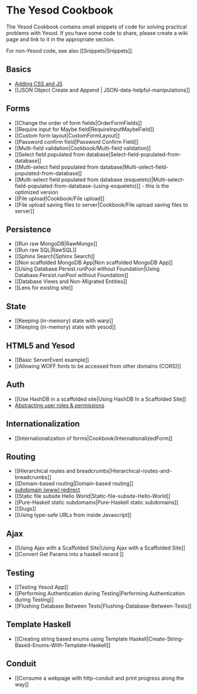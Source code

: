 # The Yesod Cookbook

The Yesod Cookbook contains small snippets of code for solving practical problems with Yesod. If you have some code to share, please create a wiki page and link to it in the appropriate section.

For non-Yesod code, see also [[Snippets|Snippets]].

## Basics
* [Adding CSS and JS](http://www.yesodweb.com/blog/2013/01/adding-css-js)
* [[JSON Object Create and Append | JSON-data-helpful-manipulations]]

## Forms

* [[Change the order of form fields|OrderFormFields]]
* [[Require input for Maybe field|RequireInputMaybeField]]
* [[Custom form layout|CustomFormLayout]]
* [[Password confirm field|Password Confirm Field]]
* [[Multi-field validation|Cookbook/Multi-field validation]]
* [[Select field populated from database|Select-field-populated-from-database]]
* [[Multi-select field populated from database|Multi-select-field-populated-from-database]]
* [[Multi-select field populated from database (esqueleto)|Multi-select-field-populated-from-database-(using-esqueleto)]] - this is the optimized version
* [[File upload|Cookbook/File upload]]
* [[File upload saving files to server|Cookbook/File upload saving files to server]]

## Persistence

* [[Run raw MongoDB|RawMongo]]
* [[Run raw SQL|RawSQL]]
* [[Sphinx Search|Sphinx Search]]
* [[Non scaffolded MongoDB App|Non scaffolded MongoDB App]]
* [[Using Database.Persist.runPool without Foundation|Using Database.Persist.runPool without Foundation]]
* [[Database Views and Non-Migrated Entities]]
* [[Lens for existing site]]

## State

* [[Keeping (in-memory) state with warp]]
* [[Keeping (in-memory) state with yesod]]

## HTML5 and Yesod
* [[Basic ServerEvent example]]
* [[Allowing WOFF fonts to be accessed from other domains (CORS)]]

## Auth

* [[Use HashDB in a scaffolded site|Using HashDB In a Scaffolded Site]]
* [Abstracting user roles & permissions](http://blog.felipe.lessa.nom.br/?p=7)

## Internationalization

* [[Internationalization of forms|Cookbook/InternationalizedForm]]

## Routing

* [[Hierarchical routes and breadcrumbs|Hierarchical-routes-and-breadcrumbs]]
* [[Domain-based routing|Domain-based routing]]
* [subdomain (www) redirect](/show/topic/536)
* [[Static file subsite Hello World|Static-file-subsite-Hello-World]]
* [[Pure-Haskell static subdomains|Pure-Haskell static subdomains]]
* [[Slugs]]
* [[Using type-safe URLs from inside Javascript]]

## Ajax

* [[Using Ajax with a Scaffolded Site|Using Ajax with a Scaffolded Site]]
* [[Convert Get Params into a haskell record ]]

## Testing

* [[Testing Yesod App]]
* [[Performing Authentication during Testing|Performing Authentication during Testing]]
* [[Flushing Database Between Tests|Flushing-Database-Between-Tests]]

## Template Haskell

* [[Creating string based enums using Template Haskell|Create-String-Based-Enums-With-Template-Haskell]]

## Conduit

* [[Consume a webpage with http-conduit and print progress along the way]]